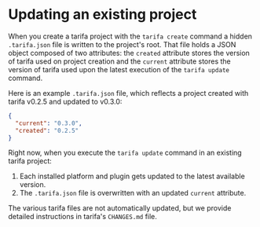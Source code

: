 # Updating an existing project

When you create a tarifa project with the `tarifa create` command a hidden `.tarifa.json` file is written to the project's root. That file holds a JSON object composed of two attributes: the `created` attribute stores the version of tarifa used on project creation and the `current` attribute stores the version of tarifa used upon the latest execution of the `tarifa update` command.

Here is an example `.tarifa.json` file, which reflects a project created with tarifa v0.2.5 and updated to v0.3.0:
```json
{
  "current": "0.3.0",
  "created": "0.2.5"
}
```

Right now, when you execute the `tarifa update` command in an existing tarifa project:

1. Each installed platform and plugin gets updated to the latest available version.
2. The `.tarifa.json` file is overwritten with an updated `current` attribute.

The various tarifa files are not automatically updated, but we provide detailed instructions in tarifa's `CHANGES.md` file.
